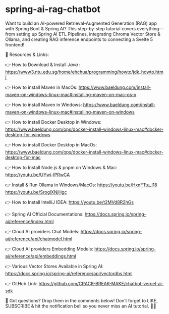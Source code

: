 # spring-ai-rag-chatbot
Want to build an AI-powered Retrieval-Augmented Generation (RAG) app with Spring Boot & Spring AI? This step-by-step tutorial covers everything—from setting up Spring AI ETL Pipelines, integrating Chroma Vector Store & Ollama, and creating RAG inference endpoints to connecting a Svelte 5 frontend!

🔗 Resources & Links:

👉 How to Download & Install *Java* : https://www3.ntu.edu.sg/home/ehchua/programming/howto/jdk_howto.html

👉 How to install Maven in MacOs: https://www.baeldung.com/install-maven-on-windows-linux-mac#installing-maven-on-mac-os-x

👉 How to install Maven in Windows: https://www.baeldung.com/install-maven-on-windows-linux-mac#installing-maven-on-windows

👉 How to install Docker Desktop in Windows: https://www.baeldung.com/ops/docker-install-windows-linux-mac#docker-desktop-for-windows

👉 How to install Docker Desktop in MacOs: https://www.baeldung.com/ops/docker-install-windows-linux-mac#docker-desktop-for-mac

👉 How to Install Node.js & pnpm on Windows & Mac: https://youtu.be/UYwi-IPRwCA

👉 Install & Run Ollama in Windows/MacOs: https://youtu.be/HxnFTtu_I18
https://youtu.be/SroglXNjHgc

👉 How to Install IntelliJ IDEA: https://youtu.be/t2MVd8R2hGs

👉 Spring AI Official Documentations: https://docs.spring.io/spring-ai/reference/index.html

👉 Cloud AI providers Chat Models: https://docs.spring.io/spring-ai/reference/api/chatmodel.html

👉 Cloud AI providers Embedding Models: https://docs.spring.io/spring-ai/reference/api/embeddings.html

👉 Various Vector Stores Available in Spring AI: https://docs.spring.io/spring-ai/reference/api/vectordbs.html

👉 GitHub Link: https://github.com/CRACK-BREAK-MAKE/chatbot-vercel-ai-sdk

💬 Got questions? Drop them in the comments below! Don’t forget to LIKE, SUBSCRIBE & hit the notification bell so you never miss an AI tutorial. 🚀✨
